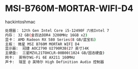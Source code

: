 # MSI-B760M-MORTAR-WIFI-D4
hackintoshmac
```sh
处理器： 12th Gen Intel Core i5-12490F 六核Intel 7
内存： 32 GB(金百达DDR4 3200MHz 16GB x2)
显卡： AMD Radeon RX 580 Series(8 GB/蓝宝石)
主板： 微星 MSI B760M MORTAR WIFI D4 
显示器:  冠捷 AOC2790 U2790R3B(27 英寸)4K
主硬盘:  三星MZVL21TOHCLR-00B00(1024 GB/固态硬盘)
网卡:  英特尔Wi-Fi 6E AX211 160MHz
声卡:  瑞昱 @ 英特尔 High Definition Audio 控制器
```


